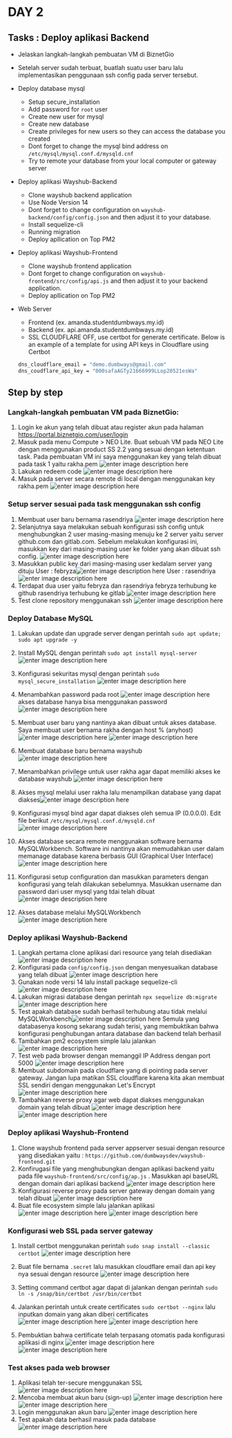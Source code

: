 # DAY 2 
## Tasks : Deploy aplikasi Backend
- Jelaskan langkah-langkah pembuatan VM di BiznetGio
- Setelah server sudah terbuat, buatlah suatu user baru lalu implementasikan penggunaan ssh config pada server tersebut.
- Deploy database mysql
	- Setup secure_installation
	- Add password for `root` user
	- Create new user for mysql
	- Create new database
	- Create privileges for new users so they can access the database you created
	- Dont forget to change the mysql bind address on `/etc/mysql/mysql.conf.d/mysqld.cnf`
	- Try to remote your database from your local computer or gateway server

- Deploy aplikasi Wayshub-Backend 
	- Clone wayshub backend application
	- Use Node Version 14
	- Dont forget to change configuration on `wayshub-backend/config/config.json` and then adjust it to your database.
	- Install sequelize-cli 
	- Running migration
	- Deploy apllication on Top PM2

- Deploy aplikasi Wayshub-Frontend
	- Clone wayshub frontend application
	- Dont forget to change configuration on `wayshub-frontend/src/config/api.js` and then adjust it to your backend application.
	- Deploy apllication on Top PM2

- Web Server
	- Frontend (ex. amanda.studentdumbways.my.id)
	- Backend (ex. api.amanda.studentdumbways.my.id)
	- SSL CLOUDFLARE OFF, use certbot for generate certificate. Below is an example of a template for using API keys in Cloudflare using Certbot
	```sh
	dns_cloudflare_email = "demo.dumbways@gmail.com"
	dns_coudflare_api_key = "000safaAGTy21666999LLop20521esWa"
	```
## Step by step
### Langkah-langkah pembuatan VM pada BiznetGio:
1. Login ke akun yang telah dibuat atau register akun pada halaman https://portal.biznetgio.com/user/login 
2. Masuk pada menu Compute > NEO Lite. Buat sebuah VM pada NEO Lite dengan menggunakan product SS 2.2 yang sesuai dengan ketentuan task. Pada pembuatan VM ini saya menggunakan key yang telah dibuat pada task 1 yaitu rakha.pem
![enter image description here](https://github.com/RakhaFe21/devops19-dumbways-rakha/blob/main/stage-2/week-1/assets/Screenshot%20from%202023-12-20%2019-36-02.png?raw=true)
 4. Lakukan redeem code 
	![enter image description here](https://github.com/RakhaFe21/devops19-dumbways-rakha/blob/main/stage-2/week-1/assets/Screenshot%20from%202023-12-20%2019-37-15.png?raw=true)
5. Masuk pada server secara remote di local dengan menggunakan key rakha.pem
	![enter image description here](https://github.com/RakhaFe21/devops19-dumbways-rakha/blob/main/stage-2/week-1/assets/Screenshot%20from%202023-12-20%2019-40-31.png?raw=true)

### Setup server sesuai pada task menggunakan ssh config
1. Membuat user baru bernama rasendriya
	![enter image description here](https://github.com/RakhaFe21/devops19-dumbways-rakha/blob/main/stage-2/week-1/assets/Screenshot%20from%202023-12-20%2019-47-23.png?raw=true)
2. Selanjutnya saya melakukan sebuah konfigurasi ssh config untuk menghubungkan 2 user masing-masing menuju ke 2 server yaitu server github.com dan gitlab.com. Sebelum melakukan konfigurasi ini, masukkan key dari masing-masing user ke folder yang akan dibuat ssh config.
	![enter image description here](https://github.com/RakhaFe21/devops19-dumbways-rakha/blob/main/stage-2/week-1/assets/Screenshot%20from%202023-12-20%2020-10-57.png?raw=true)
3. Masukkan public key dari masing-masing user kedalam server yang dituju
User : febryza![enter image description here](https://github.com/RakhaFe21/devops19-dumbways-rakha/blob/main/stage-2/week-1/assets/Screenshot%20from%202023-12-20%2020-02-48.png?raw=true)
User : rasendriya
![enter image description here](https://github.com/RakhaFe21/devops19-dumbways-rakha/blob/main/stage-2/week-1/assets/Screenshot%20from%202023-12-20%2020-03-40.png?raw=true)
4. Terdapat dua user yaitu febryza dan rasendriya
	febryza terhubung ke github
	rasendriya terhubung ke gitlab
	![enter image description here](https://github.com/RakhaFe21/devops19-dumbways-rakha/blob/main/stage-2/week-1/assets/Screenshot%20from%202023-12-20%2020-08-33.png?raw=true)
5. Test clone repository menggunakan ssh
	![enter image description here](https://github.com/RakhaFe21/devops19-dumbways-rakha/blob/main/stage-2/week-1/assets/Screenshot%20from%202023-12-20%2020-10-19.png?raw=true)

### Deploy Database MySQL
1. Lakukan update dan upgrade server dengan perintah 
`sudo apt update; sudo apt upgrade -y`
2. Install MySQL dengan perintah 
`sudo apt install mysql-server`
![enter image description here](https://github.com/RakhaFe21/devops19-dumbways-rakha/blob/main/stage-2/week-1/assets/Screenshot%20from%202023-12-20%2020-30-05.png?raw=true)
3. Konfigurasi sekuritas mysql dengan perintah 
	`sudo mysql_secure_installation`
	![enter image description here](https://github.com/RakhaFe21/devops19-dumbways-rakha/blob/main/stage-2/week-1/assets/Screenshot%20from%202023-12-20%2020-34-54.png?raw=true)
4. Menambahkan password pada root
	![enter image description here](https://github.com/RakhaFe21/devops19-dumbways-rakha/blob/main/stage-2/week-1/assets/Screenshot%20from%202023-12-20%2021-20-02.png?raw=true)
akses database hanya bisa menggunakan password
![enter image description here](https://github.com/RakhaFe21/devops19-dumbways-rakha/blob/main/stage-2/week-1/assets/Screenshot%20from%202023-12-20%2021-22-53.png?raw=true)
5. Membuat user baru yang nantinya akan dibuat untuk akses database. Saya membuat user bernama rakha dengan host % (anyhost)
![enter image description here](https://github.com/RakhaFe21/devops19-dumbways-rakha/blob/main/stage-2/week-1/assets/Screenshot%20from%202023-12-20%2021-25-13.png?raw=true)
![enter image description here](https://github.com/RakhaFe21/devops19-dumbways-rakha/blob/main/stage-2/week-1/assets/Screenshot%20from%202023-12-20%2021-27-04.png?raw=true)
6. Membuat database baru bernama wayshub
![enter image description here](https://github.com/RakhaFe21/devops19-dumbways-rakha/blob/main/stage-2/week-1/assets/Screenshot%20from%202023-12-20%2021-29-36.png?raw=true)
7. Menambahkan privilege untuk user rakha agar dapat memiliki akses ke database wayshub
	![enter image description here](https://github.com/RakhaFe21/devops19-dumbways-rakha/blob/main/stage-2/week-1/assets/Screenshot%20from%202023-12-20%2021-38-28.png?raw=true)
8. Akses mysql melalui user rakha lalu menampilkan database yang dapat diakses![enter image description here](https://github.com/RakhaFe21/devops19-dumbways-rakha/blob/main/stage-2/week-1/assets/Screenshot%20from%202023-12-20%2021-38-54.png?raw=true)
9. Konfigurasi mysql bind agar dapat diakses oleh semua IP (0.0.0.0). Edit file berikut	`/etc/mysql/mysql.conf.d/mysqld.cnf` 
	![enter image description here](https://github.com/RakhaFe21/devops19-dumbways-rakha/blob/main/stage-2/week-1/assets/Screenshot%20from%202023-12-20%2021-41-23.png?raw=true) 
	
10.  Akses database secara remote menggunakan software bernama MySQLWorkbench. Software ini nantinya akan memudahkan user dalam memanage database karena berbasis GUI (Graphical User Interface)
	![enter image description here](https://github.com/RakhaFe21/devops19-dumbways-rakha/blob/main/stage-2/week-1/assets/Screenshot%20from%202023-12-20%2021-42-56.png?raw=true)
11. Konfigurasi setup configuration dan masukkan parameters dengan konfigurasi yang telah dilakukan sebelumnya. Masukkan username dan password dari user mysql yang tdai telah dibuat
	![enter image description here](https://github.com/RakhaFe21/devops19-dumbways-rakha/blob/main/stage-2/week-1/assets/Screenshot%20from%202023-12-20%2021-43-56.png?raw=true)
12. Akses database melalui MySQLWorkbench![enter image description here](https://github.com/RakhaFe21/devops19-dumbways-rakha/blob/main/stage-2/week-1/assets/Screenshot%20from%202023-12-20%2021-44-14.png?raw=true)
### Deploy aplikasi Wayshub-Backend
1. Langkah pertama clone aplikasi dari resource yang telah disediakan
	![enter image description here](https://github.com/RakhaFe21/devops19-dumbways-rakha/blob/main/stage-2/week-1/assets/Screenshot%20from%202023-12-20%2021-51-47.png?raw=true)
2. Konfigurasi pada `config/config.json` dengan menyesuaikan database yang telah dibuat
	![enter image description here](https://github.com/RakhaFe21/devops19-dumbways-rakha/blob/main/stage-2/week-1/assets/Screenshot%20from%202023-12-20%2021-56-44.png?raw=true)
3. Gunakan node versi 14 lalu install package sequelize-cli![enter image description here](https://github.com/RakhaFe21/devops19-dumbways-rakha/blob/main/stage-2/week-1/assets/Screenshot%20from%202023-12-20%2022-02-07.png?raw=true)
4. Lakukan migrasi database dengan perintah
 `npx sequelize db:migrate`
	![enter image description here](https://github.com/RakhaFe21/devops19-dumbways-rakha/blob/main/stage-2/week-1/assets/Screenshot%20from%202023-12-20%2022-03-23.png?raw=true)
5. Test apakah database sudah berhasil terhubung atau tidak melalui MySQLWorkbench![enter image description here](https://github.com/RakhaFe21/devops19-dumbways-rakha/blob/main/stage-2/week-1/assets/Screenshot%20from%202023-12-20%2022-03-32.png?raw=true)
	Semula yang databasenya kosong sekarang sudah terisi, yang membuktikan bahwa konfigurasi penghubungan antara database dan backend telah berhasil
6. Tambahkan pm2 ecosystem simple lalu jalankan ![enter image description here](https://github.com/RakhaFe21/devops19-dumbways-rakha/blob/main/stage-2/week-1/assets/Screenshot%20from%202023-12-20%2022-06-16.png?raw=true)
7. Test web pada browser dengan memanggil IP Address dengan port 5000
	![enter image description here](https://github.com/RakhaFe21/devops19-dumbways-rakha/blob/main/stage-2/week-1/assets/Screenshot%20from%202023-12-20%2022-06-13.png?raw=true)
8. Membuat subdomain pada cloudflare yang di pointing pada server gateway. Jangan lupa matikan SSL cloudflare karena kita akan membuat SSL sendiri dengan menggunakan Let's Encrypt
	![enter image description here](https://github.com/RakhaFe21/devops19-dumbways-rakha/blob/main/stage-2/week-1/assets/Screenshot%20from%202023-12-20%2021-53-23.png?raw=true)
9. Tambahkan reverse proxy agar web dapat diakses menggunakan domain yang telah dibuat 
	![enter image description here](https://github.com/RakhaFe21/devops19-dumbways-rakha/blob/main/stage-2/week-1/assets/Screenshot%20from%202023-12-20%2022-07-24.png?raw=true)
![enter image description here](https://github.com/RakhaFe21/devops19-dumbways-rakha/blob/main/stage-2/week-1/assets/Screenshot%20from%202023-12-20%2022-08-00.png?raw=true)
### Deploy aplikasi Wayshub-Frontend
1. Clone wayshub frontend pada server appserver sesuai dengan resource yang disediakan yaitu :
	`https://github.com/dumbwaysdev/wayshub-frontend.git` 
2. Konfirugasi file yang menghubungkan dengan aplikasi backend yaitu pada file `wayshub-frontend/src/config/ap.js` . Masukkan api baseURL dengan domain dari aplikasi backend
	![enter image description here](https://github.com/RakhaFe21/devops19-dumbways-rakha/blob/main/stage-2/week-1/assets/Screenshot%20from%202023-12-20%2022-11-37.png?raw=true)
3. Konfigurasi reverse proxy pada server gateway dengan domain yang telah dibuat
	![enter image description here](https://github.com/RakhaFe21/devops19-dumbways-rakha/blob/main/stage-2/week-1/assets/Screenshot%20from%202023-12-20%2022-13-23.png?raw=true)
4. Buat file ecosystem simple lalu jalankan aplikasi
	![enter image description here](https://github.com/RakhaFe21/devops19-dumbways-rakha/blob/main/stage-2/week-1/assets/Screenshot%20from%202023-12-20%2022-24-39.png?raw=true)
![enter image description here](https://github.com/RakhaFe21/devops19-dumbways-rakha/blob/main/stage-2/week-1/assets/Screenshot%20from%202023-12-20%2022-25-27.png?raw=true)

### Konfigurasi web SSL pada server gateway
1. Install certbot menggunakan perintah 
	`sudo snap install --classic	certbot`
	![enter image description here](https://github.com/RakhaFe21/devops19-dumbways-rakha/blob/main/stage-2/week-1/assets/Screenshot%20from%202023-12-20%2022-13-56.png?raw=true)
2. Buat file bernama `.secret` lalu masukkan cloudflare email dan api key nya sesuai dengan resource
	![enter image description here](https://github.com/RakhaFe21/devops19-dumbways-rakha/blob/main/stage-2/week-1/assets/Screenshot%20from%202023-12-20%2022-16-42.png?raw=true)
3. Setting command certbot agar dapat di jalankan dengan perintah 
	`sudo ln -s /snap/bin/certbot /usr/bin/certbot`
4. Jalankan perintah untuk create certificates `sudo certbot --nginx` lalu inputkan domain yang akan diberi certificates
	![enter image description here](https://github.com/RakhaFe21/devops19-dumbways-rakha/blob/main/stage-2/week-1/assets/Screenshot%20from%202023-12-20%2022-18-30.png?raw=true)
![enter image description here](https://github.com/RakhaFe21/devops19-dumbways-rakha/blob/main/stage-2/week-1/assets/Screenshot%20from%202023-12-20%2022-19-01.png?raw=true)
	
5. Pembuktian bahwa certificate telah terpasang otomatis pada konfigurasi aplikasi di nginx
	![enter image description here](https://github.com/RakhaFe21/devops19-dumbways-rakha/blob/main/stage-2/week-1/assets/Screenshot%20from%202023-12-20%2022-19-16.png?raw=true)
![enter image description here](https://github.com/RakhaFe21/devops19-dumbways-rakha/blob/main/stage-2/week-1/assets/Screenshot%20from%202023-12-20%2022-30-03.png?raw=true)
### Test akses pada web browser
1. Aplikasi telah ter-secure menggunakan SSL
	![enter image description here](https://github.com/RakhaFe21/devops19-dumbways-rakha/blob/main/stage-2/week-1/assets/Screenshot%20from%202023-12-20%2022-30-06.png?raw=true)
2. Mencoba membuat akun baru (sign-up)
	![enter image description here](https://github.com/RakhaFe21/devops19-dumbways-rakha/blob/main/stage-2/week-1/assets/Screenshot%20from%202023-12-20%2022-31-02.png?raw=true)
![enter image description here](https://github.com/RakhaFe21/devops19-dumbways-rakha/blob/main/stage-2/week-1/assets/Screenshot%20from%202023-12-20%2022-31-08.png?raw=true)
3. Login menggunakan akun baru
	![enter image description here](https://github.com/RakhaFe21/devops19-dumbways-rakha/blob/main/stage-2/week-1/assets/Screenshot%20from%202023-12-20%2022-31-25.png?raw=true)
4. Test apakah data berhasil masuk pada database
	![enter image description here](https://github.com/RakhaFe21/devops19-dumbways-rakha/blob/main/stage-2/week-1/assets/Screenshot%20from%202023-12-20%2022-32-34.png?raw=true)
